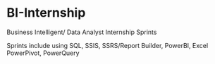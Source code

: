# BI-Internship
Business Intelligent/ Data Analyst Internship Sprints

Sprints include using SQL, SSIS, SSRS/Report Builder, PowerBI, Excel PowerPivot, PowerQuery
